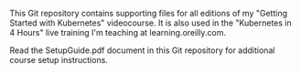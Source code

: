 This Git repository contains supporting files for all editions of my "Getting Started with Kubernetes" videocourse. It is also used in the "Kubernetes in 4 Hours" live training I'm teaching at learning.oreilly.com.

Read the SetupGuide.pdf document in this Git repository for additional course setup instructions.
